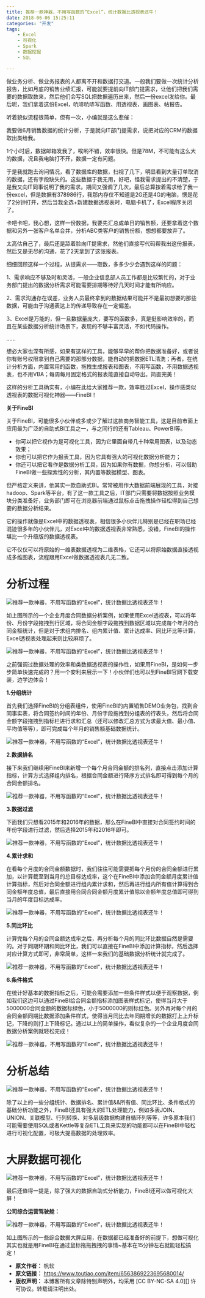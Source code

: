 ```yaml
---
title: 推荐一款神器，不用写函数的“Excel”，统计数据比透视表还牛！
date: 2018-06-06 15:25:11
categories: "开发"
tags:
	- Excel
	- 可视化
	- Spark
	- 数据挖掘
	- SQL

---
```


做业务分析、做业务报表的人都离不开和数据打交道。一般我们要做一次统计分析报告，比如月底的销售业绩汇报，可能就要提前向IT部门提需求，让他们把我们需要的数据取数来，然后他们会写SQL把数据遍历出来，然后一份excel发给你。最后呢，我们拿着这份Excel，吭哧吭哧写函数、用透视表，画图表、帖报告。

听着貌似流程很简单，但有一次，小编就是这么悲催：

我要做6月销售数据的统计分析，于是就向IT部门提需求，说把对应的CRM的数据取出类给我。

1个小时后，数据邮箱发我了，唉哟不错，效率很快。但是78M，不可能有这么大的数据，况且我电脑打不开，数据一定有问题。

于是我就跑去询问情况，看了数据库的数据，扫视了几下，明显看到大量订单取消的数据，还有字段缺失的。这些数据于我无用，好吧，怪我需求提出的不清楚，于是我又向IT同事说明了我的需求。期间又强调了几次，最后总算按着需求给了我一份excel，但是数据有378986行，我那内存仅不知道是2G还是4G的电脑，愣是花了2分钟打开，然后当我全选+新建数据透视表时，电脑卡机了，Excel程序关闭了。

卡吧卡吧，我心想，这样一份数据，我要先汇总成单日的销售额，还要拿着这个数据和另外一张客户名单合并，分析ABC类客户的销售份额，想想都要放弃了。

太高估自己了，最后还是舔着脸向IT提需求，然他们直接写代码帮我出这份报表，然后又是无尽的沟通，花了2天拿到了这张报表。

细细回顾这样一个过程，从提需求——取数，多多少少会遇到这样的问题：

1、需求响应不够及时和灵活，一般企业信息部人员工作都是比较繁忙的，对于业务部门提出的数据分析需求可能需要排期等待好几天时间才能有所响应。

2、需求沟通存在误差，业务人员最终拿到的数据结果可能并不是最初想要的那些数据，可能由于沟通表达上的传递导致存在一定偏差。

3、Excel是万能的，但一旦数据量庞大，要写的函数多，真是挺影响效率的，而且在某些数据分析统计场景下，表现的不够丰富灵活，不如代码操作。

......

想必大家也深有所感，如果有这样的工具，能够早早的帮你把数据准备好，或者说你有账号权限拿到自己需要的那部分数据，能自动的把数据ETL清洗；再者，在统计分析方面，内置常用的函数，拖拽生成报表和图表，不用写函数，不用数据透视表，也不用VBA；每周每月固定格式的报表能直接自动导出。简直完美！

这样的分析工具确实有，小编在此给大家推荐一款，效率胜过Excel，操作感类似透视表的数据可视化神器——FineBI！

**关于FineBI**

关于FineBI，可能很多小伙伴或多或少了解过这款商务智能工具，这是目前市面上应用最为广泛的自助式BI工具之一，与之同行的还有Tableau、PowerBI等。

 *  你可以把它视作为是可视化工具，因为它里面自带几十种常用图表，以及动态效果；
 *  你也可以把它作为报表工具，因为它具有强大的可视化数据分析能力；
 *  你还可以把它看作是数据分析工具，因为如果你有数据，你想分析，可以借助FineBI做一些探索性的分析，其内置等数据模型、图表。

但严格定义来讲，他其实一款自助式BI。常常被用作大数据前端展现的工具，对接hadoop、Spark等平台，有了这一款工具之后，IT部门只需要将数据按照业务模块分类准备好，业务部门即可在浏览器前端通过鼠标点击拖拽操作轻松得到自己想要的数据分析结果。

它的操作就像是Excel中的数据透视表，相信很多小伙伴儿特别是已经在职场已经混迹很多年的小伙伴儿，对Excel中的数据透视表非常熟悉，没错，FineBI的操作堪比一个升级版的数据透视表。

它不仅仅可以将原始的一维表数据透视为二维表格，它还可以将原始数据直接透视成多维图表，流程跟用Excel做数据透视表几无二致。

# **分析过程** #

![推荐一款神器，不用写函数的“Excel”，统计数据比透视表还牛！][Excel]

如上图所示的一个企业月度合同数据分析案例，如果使用Excel透视表，可以将年份、月份字段拖拽到行区域，将合同金额字段拖拽到数据区域以完成每个年月的合同金额统计，但是对于求组内排名、组内累计值、累计达成率、同比环比等计算，Excel透视表处理起来则比较麻烦了。

![推荐一款神器，不用写函数的“Excel”，统计数据比透视表还牛！][Excel 1]

之前强调过数据处理的效率和类数据透视表的操作性，如果用FineBI，是如何一步步简单快速完成的？用一个安利来展示一下！小伙伴们也可以到FineBI官网下载安装，边学边体会！

**1.分组统计**

首先我们选择FineBI的分组表组件，使用FineBI的内置销售DEMO业务包，找到合同事实表，将合同签约时间的年份、月份字段拖拽到分组表的行表头，然后将合同金额字段拖拽到指标栏进行求和汇总（还可以修改汇总方式为求最大值、最小值、平均值等等），即可完成每个年月的销售额基础数据统计。

![推荐一款神器，不用写函数的“Excel”，统计数据比透视表还牛！][Excel 2]

**2.数据排名**

接下来我们继续用FineBI来新增一个每个月合同金额的排名列，直接点击添加计算指标，计算方式选择组内排名，根据合同金额进行降序方式排名即可得到每个月的合同金额排名。

![推荐一款神器，不用写函数的“Excel”，统计数据比透视表还牛！][Excel 3]

**3.数据过滤**

下面我们只想看2015年和2016年的数据，那么在FineBI中直接对合同签约时间的年份字段进行过滤，然后选择2015年和2016年即可。

![推荐一款神器，不用写函数的“Excel”，统计数据比透视表还牛！][Excel 4]

**4.累计求和**

在看每个月度的合同金额数据时，我们往往可能需要把每个月份的合同金额进行累加，以计算截至到当月的总目标达成率，这个在FineBI中添加合同金额月度累计值计算指标，然后对合同金额进行组内累计求和，然后再进行组内所有值计算得到合同金额年度总值，最后直接用合同合同金额月度累计值除以金额年度总值即可得到当月的年度目标达成率。

![推荐一款神器，不用写函数的“Excel”，统计数据比透视表还牛！][Excel 5]

**5.同比环比**

计算完每个月的合同金额达成率之后，再分析每个月的同比环比数据自然是需要的。对于同期环期和同比环比，我们可以直接在FineBI中添加计算指标，然后选择对应计算方式即可，非常简单，这样一来我们的基础数据分析统计就完成了。

![推荐一款神器，不用写函数的“Excel”，统计数据比透视表还牛！][Excel 6]

**6.条件格式**

在统计好基本的数据指标之后，可能会需要添加一些条件样式以便于观察数据，例如我们这边可以通过FineBI给合同金额指标添加图表样式标记，使得当月大于5000000合同金额的数据标绿色，小于5000000的则标红色。另外再对每个月的合同金额同期比数据添加条件样式，使得当月同比去年同期增长的数据打上上升标记，下降的则打上下降标记。通过以上的简单操作，看似复杂的一个企业月度合同数据分析案例就轻松完成！

![推荐一款神器，不用写函数的“Excel”，统计数据比透视表还牛！][Excel 7]

# **分析总结** #

![推荐一款神器，不用写函数的“Excel”，统计数据比透视表还牛！][Excel 8]

除了以上的一些分组统计、数据排名、累计值&&所有值、同比环比、条件格式的基础分析功能之外，FineBI还具有强大的ETL处理能力，例如多表JOIN、UNION、关联模型、行列转换、对多层级数据构建自循环列等等，许多原本我们可能需要使用SQL或者Kettle等复杂ETL工具来实现的功能都可以在FineBI中轻松进行可视化配置，可极大提高数据的处理效率。

# **大屏数据可视化** #

![推荐一款神器，不用写函数的“Excel”，统计数据比透视表还牛！][Excel 9]

最后还值得一提是，除了强大的数据自助式分析能力，FineBI还可以做可视化大屏！

**公司综合运营驾驶舱：**

![推荐一款神器，不用写函数的“Excel”，统计数据比透视表还牛！][Excel 10]

如上图所示的一些综合数据大屏应用，在数据都已经准备好的前提下，想做可视化其实也就是用FineBI在通过鼠标拖拖拽拽的事情~基本在15分钟左右就能轻松搞定！


[Excel]: static/resources/crawler/M3QE-BU3Q-RZMV.jpg
[Excel 1]: static/resources/crawler/MAUZ-MERN-AZQY.jpg
[Excel 2]: static/resources/crawler/6NUU-ZQJM-QVZU.gif
[Excel 3]: static/resources/crawler/VBMJ-6FV3-AUUB.gif
[Excel 4]: static/resources/crawler/QN7N-NJIB-ABEE.gif
[Excel 5]: static/resources/crawler/FZIN-ANYJ-2YJ2.gif
[Excel 6]: static/resources/crawler/MEYJ-EQBE-YJRA.gif
[Excel 7]: static/resources/crawler/RB7N-3QIB-FYNM.gif
[Excel 8]: static/resources/crawler/7VRE-EJVB-3AEQ.jpg
[Excel 9]: static/resources/crawler/MY36-RQMQ-JAFI.jpg
[Excel 10]: static/resources/crawler/FBQQ-BAZ6-VVUA.jpg
 *  **原文作者：** 帆软
 *  **原文链接：** https://www.toutiao.com/item/6563869223695680014/
 *  **版权声明：** 本博客所有文章除特别声明外，均采用 [CC BY-NC-SA 4.0][] 许可协议。转载请注明出处。

